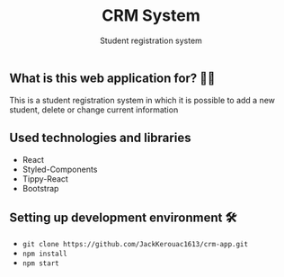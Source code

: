 <h1 align="center">CRM System</h1>

<div align="center">Student registration system</div>

<br>

## What is this web application for? 🤷‍♀️

This is a student registration system in which it is possible to add a new student, delete or change current information

## Used technologies and libraries

- React
- Styled-Components
- Tippy-React
- Bootstrap

## Setting up development environment 🛠

- `git clone https://github.com/JackKerouac1613/crm-app.git`
- `npm install`
- `npm start`
